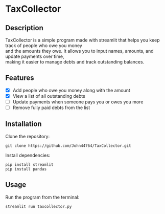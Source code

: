 ﻿# TaxCollector

## Description

TaxCollector is a simple program made with streamlit that helps you keep track of people who owe you money  
and the amounts they owe. It allows you to input names, amounts, and update payments over time,  
making it easier to manage debts and track outstanding balances.  

## Features

- [x] Add people who owe you money along with the amount
- [x] View a list of all outstanding debts
- [ ] Update payments when someone pays you or owes you more
- [ ] Remove fully paid debts from the list

## Installation

Clone the repository:

    git clone https://github.com/John44764/TaxCollector.git

Install dependencies:

    pip install streamlit
    pip install pandas


## Usage

Run the program from the terminal:

    streamlit run taxcollector.py
